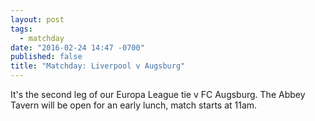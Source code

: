 ```yaml
---
layout: post
tags: 
  - matchday
date: "2016-02-24 14:47 -0700"
published: false
title: "Matchday: Liverpool v Augsburg"
---
```



It's the second leg of our Europa League tie v FC Augsburg. The Abbey Tavern will be open for an early lunch, match starts at 11am.
